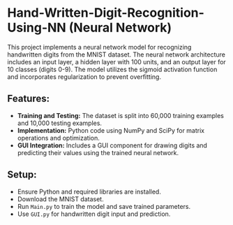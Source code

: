 # Hand-Written-Digit-Recognition-Using-NN (Neural Network)

This project implements a neural network model for recognizing handwritten digits from the MNIST dataset. The neural network architecture includes an input layer, a hidden layer with 100 units, and an output layer for 10 classes (digits 0-9). The model utilizes the sigmoid activation function and incorporates regularization to prevent overfitting.

## Features:
- **Training and Testing:** The dataset is split into 60,000 training examples and 10,000 testing examples.
- **Implementation:** Python code using NumPy and SciPy for matrix operations and optimization.
- **GUI Integration:** Includes a GUI component for drawing digits and predicting their values using the trained neural network.

## Setup:
- Ensure Python and required libraries are installed.
- Download the MNIST dataset.
- Run `Main.py` to train the model and save trained parameters.
- Use `GUI.py` for handwritten digit input and prediction.
